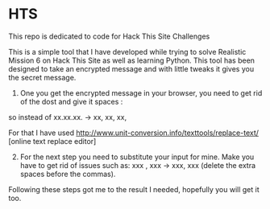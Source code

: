 # HTS
This repo is dedicated to code for Hack This Site Challenges


This is a simple tool that I have developed while trying to solve Realistic Mission 6 on Hack This Site as well as learning Python. This tool has been designed to take an encrypted message and with little tweaks it gives you the secret message. 

1. One you get the encrypted message in your browser, you need to get rid of the dost and give it spaces : 

so instead of xx.xx.xx. -> xx, xx, xx, 

For that I have used http://www.unit-conversion.info/texttools/replace-text/ [online text replace editor]

2. For the next step you need to substitute your input for mine. Make you have to get rid of issues such as: xxx , xxx -> xxx, xxx (delete the extra spaces before the commas).

Following these steps got me to the result I needed, hopefully you will get it too. 
